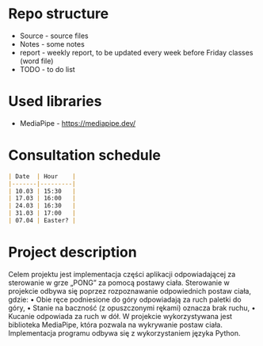# Repo structure
* Source - source files
* Notes - some notes
* report - weekly report, to be updated every week before Friday classes (word file)
* TODO - to do list

# Used libraries
* MediaPipe - https://mediapipe.dev/

# Consultation schedule
```markdown
| Date  | Hour    |
|-------|---------|
| 10.03 | 15:30   |
| 17.03 | 16:00   |
| 24.03 | 16:30   |
| 31.03 | 17:00   |
| 07.04 | Easter? |
```

# Project description

Celem projektu jest implementacja części aplikacji odpowiadającej za sterowanie w grze „PONG” za pomocą postawy ciała.
Sterowanie w projekcie odbywa się poprzez rozpoznawanie odpowiednich postaw ciała, gdzie:
  •	Obie ręce podniesione do góry odpowiadają za ruch paletki do góry,
  •	Stanie na baczność (z opuszczonymi rękami) oznacza brak ruchu, 
  •	Kucanie odpowiada za ruch w dół.
W projekcie wykorzystywana jest biblioteka MediaPipe, która pozwala na wykrywanie postaw ciała. Implementacja programu odbywa się z wykorzystaniem języka Python.


